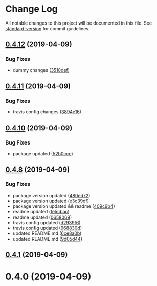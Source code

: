 # Change Log

All notable changes to this project will be documented in this file. See [standard-version](https://github.com/conventional-changelog/standard-version) for commit guidelines.

## [0.4.12](https://github.com/xergioalex/pinericosas/compare/v0.4.11...v0.4.12) (2019-04-09)


### Bug Fixes

* dummy changes ([3518def](https://github.com/xergioalex/pinericosas/commit/3518def))



## [0.4.11](https://github.com/xergioalex/pinericosas/compare/v0.4.10...v0.4.11) (2019-04-09)


### Bug Fixes

* travis config changes ([3894e16](https://github.com/xergioalex/pinericosas/commit/3894e16))



## [0.4.10](https://github.com/xergioalex/pinericosas/compare/v0.4.8...v0.4.10) (2019-04-09)


### Bug Fixes

* package updated ([52b0cce](https://github.com/xergioalex/pinericosas/commit/52b0cce))



## [0.4.8](https://github.com/xergioalex/pinericosas/compare/v0.4.1...v0.4.8) (2019-04-09)


### Bug Fixes

* package version updated ([480ed72](https://github.com/xergioalex/pinericosas/commit/480ed72))
* package version updated ([e3c39df](https://github.com/xergioalex/pinericosas/commit/e3c39df))
* package version updated && readme ([409c9b4](https://github.com/xergioalex/pinericosas/commit/409c9b4))
* readme updated ([fe5cbac](https://github.com/xergioalex/pinericosas/commit/fe5cbac))
* readme updated ([0658069](https://github.com/xergioalex/pinericosas/commit/0658069))
* travis config updated ([d2939f6](https://github.com/xergioalex/pinericosas/commit/d2939f6))
* travis config updated ([968830d](https://github.com/xergioalex/pinericosas/commit/968830d))
* updated README.md ([6ce8a0b](https://github.com/xergioalex/pinericosas/commit/6ce8a0b))
* updated README.md ([9d05d44](https://github.com/xergioalex/pinericosas/commit/9d05d44))



## [0.4.1](https://github.com/xergioalex/pinericosas/compare/v0.4.0...v0.4.1) (2019-04-09)



# 0.4.0 (2019-04-09)

